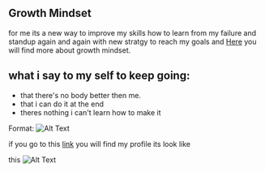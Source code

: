 ## Growth Mindset

for me its a new way to improve my skills how to learn from my failure and standup again and again with new stratgy to reach my goals and [Here](https://www.atlassian.com/blog/inside-atlassian/growth-mindsetd) you will find more about growth mindset.

## what i say to my self to keep going:
 - that there's no body better then me.
 - that i can do it at the end
 - theres nothing i can't learn how to make it

Format: ![Alt Text](https://discoverpraxis.com/wp-content/uploads/screenshot_2018-03-28_2054x1306.png)

if you go to this [link](https://github.com/YazanAlaiwah) you will find my profile its look like 

this ![Alt Text](https://discoverpraxis.com/wp-content/uploads/screenshot_2018-03-28_2054x1306.png)
 
